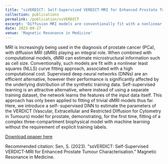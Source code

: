 ```yaml
---
title: "ssVERDICT: Self-Supervised VERDICT-MRI for Enhanced Prostate Tumour Characterisation"
collection: publications
permalink: /publication/ssVERDICT
excerpt: 'Diffusion MRI models are conventionally fit with a nonlinear least squares (NLLS) curve fitting approach, associated with a high computational cost. Here, we introduce a self-supervised DNN to estimate the parameters of the VERDICT (Vascular, Extracellular and Restricted DIffusion for Cytometry in Tumours) model for prostate, demonstrating, for the first time, fitting of a complex three-compartment biophysical model with machine learning without the requirement of explicit training labels.'
date: 2023-09-27
venue: 'Magnetic Resonance in Medicine'
---
```


MRI is increasingly being used in the diagnosis of prostate cancer (PCa), with diffusion MRI (dMRI) playing an integral role. When combined with computational models, dMRI can estimate microstructural information such as cell size. Conventionally, such models are fit with a nonlinear least squares (NLLS) curve fitting approach, associated with a high computational cost. Supervised deep neural networks (DNNs) are an efficient alternative, however their performance is significantly affected by the underlying distribution of the synthetic training data. Self-supervised learning is an attractive alternative, where instead of using a separate training dataset, the network learns the features of the input data itself. This approach has only been applied to fitting of trivial dMRI models thus far. Here, we introduce a self- supervised DNN to estimate the parameters of the VERDICT (Vascular, Extracellular and Restricted DIffusion for Cytometry in Tumours) model for prostate, demonstrating, for the first time, fitting of a complex three-compartment biophysical model with machine learning without the requirement of explicit training labels.

[Download ppaper here](https://onlinelibrary.wiley.com/doi/full/10.1002/mrm.30186)

Recommended citation: Sen, S. (2023). "ssVERDICT: Self-Supervised VERDICT-MRI for Enhanced Prostate Tumour Characterisation." Magnetic Resonance in Medicine.
